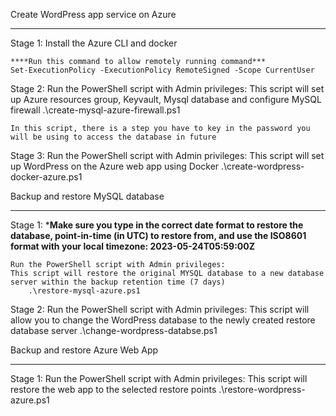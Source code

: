 Create WordPress app service on Azure 
_______________________________________________________________________________________________________________________
Stage 1:
    Install the Azure CLI and docker

    ****Run this command to allow remotely running command*** 
    Set-ExecutionPolicy -ExecutionPolicy RemoteSigned -Scope CurrentUser

Stage 2:
    Run the PowerShell script with Admin privileges:
    This script will set up Azure resources group, Keyvault, Mysql database and configure MySQL firewall
        .\create-mysql-azure-firewall.ps1
    
    In this script, there is a step you have to key in the password you will be using to access the database in future

Stage 3:
    Run the PowerShell script with Admin privileges:
    This script will set up WordPress on the Azure web app using Docker
        .\create-wordpress-docker-azure.ps1



Backup and restore MySQL database
_______________________________________________________________________________________________________________________
Stage 1:
    *****Make sure you type in the correct date format to restore the database, point-in-time (in UTC) to restore from, and use the ISO8601 format with your local timezone: 2023-05-24T05:59:00Z****

    Run the PowerShell script with Admin privileges:
    This script will restore the original MYSQL database to a new database server within the backup retention time (7 days) 
        .\restore-mysql-azure.ps1

Stage 2:
    Run the PowerShell script with Admin privileges:
    This script will allow you to change the WordPress database to the newly created restore database server
        .\change-wordpress-databse.ps1


Backup and restore Azure Web App
________________________________________________________________________________________________________________________
Stage 1:
    Run the PowerShell script with Admin privileges:
    This script will restore the web app to the selected restore points
        .\restore-wordpress-azure.ps1
